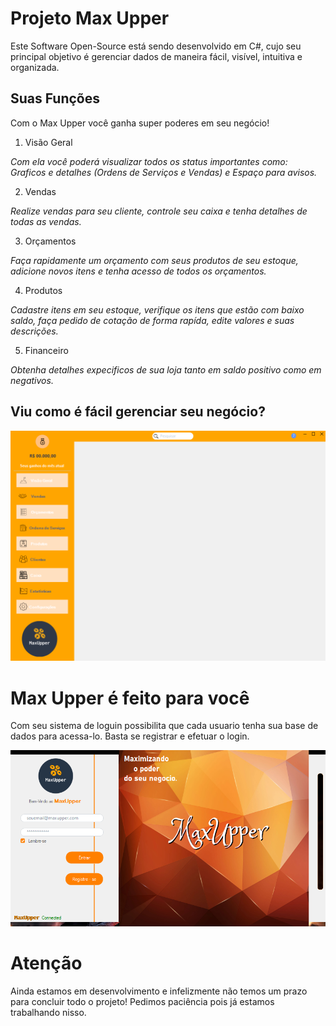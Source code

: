 # Projeto Max Upper

Este Software Open-Source está sendo desenvolvido em C#, cujo seu principal objetivo é gerenciar dados de maneira fácil, visível, intuitiva e organizada.

## Suas Funções
Com o Max Upper você ganha super poderes em seu negócio!

1. Visão Geral 

*Com ela você poderá visualizar todos os status importantes como: Graficos e detalhes (Ordens de Serviços e Vendas) e Espaço para avisos.*

2. Vendas

*Realize vendas para seu cliente, controle seu caixa e tenha detalhes de todas as vendas.*  

3. Orçamentos

*Faça rapidamente um orçamento com seus produtos de seu estoque, adicione novos itens e tenha acesso de todos os orçamentos.*

4. Produtos

*Cadastre itens em seu estoque, verifique os itens que estão com baixo saldo, faça pedido de cotação de forma rapída, edite valores e suas descrições.*

5. Financeiro

*Obtenha detalhes expecificos de sua loja tanto em saldo positivo como em negativos.*

<h2>Viu como é fácil gerenciar seu negócio?</h2>

![Home](Img/prints/Home_01.png)

<p></p>

# Max Upper é feito para você
Com seu sistema de loguin possibilita que cada usuario tenha sua base de dados para acessa-lo. Basta se registrar e efetuar o login. 

![Area de login](Img/prints/Login_area.png)


<p></p>

 # Atenção
 Ainda estamos em desenvolvimento e infelizmente não temos um prazo para concluir todo o projeto! Pedimos paciência pois já estamos trabalhando nisso.


